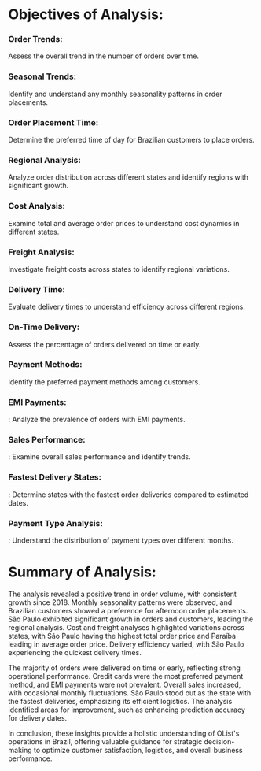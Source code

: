 # Objectives of Analysis:

### Order Trends:
Assess the overall trend in the number of orders over time.

### Seasonal Trends:
Identify and understand any monthly seasonality patterns in order placements.

### Order Placement Time:
Determine the preferred time of day for Brazilian customers to place orders.

### Regional Analysis:
Analyze order distribution across different states and identify regions with significant growth.

### Cost Analysis:
Examine total and average order prices to understand cost dynamics in different states.

### Freight Analysis:
Investigate freight costs across states to identify regional variations.

### Delivery Time:
Evaluate delivery times to understand efficiency across different regions.

### On-Time Delivery:
 Assess the percentage of orders delivered on time or early.
 
### Payment Methods:
Identify the preferred payment methods among customers.

### EMI Payments:
: Analyze the prevalence of orders with EMI payments.

### Sales Performance:
: Examine overall sales performance and identify trends.

### Fastest Delivery States:
: Determine states with the fastest order deliveries compared to estimated dates.

### Payment Type Analysis:
: Understand the distribution of payment types over different months.


# Summary of Analysis:

The analysis revealed a positive trend in order volume, with consistent growth since 2018. Monthly seasonality patterns were observed, and Brazilian customers showed a preference for afternoon order placements. São Paulo exhibited significant growth in orders and customers, leading the regional analysis. Cost and freight analyses highlighted variations across states, with São Paulo having the highest total order price and Paraíba leading in average order price. Delivery efficiency varied, with São Paulo experiencing the quickest delivery times.

The majority of orders were delivered on time or early, reflecting strong operational performance. Credit cards were the most preferred payment method, and EMI payments were not prevalent. Overall sales increased, with occasional monthly fluctuations. São Paulo stood out as the state with the fastest deliveries, emphasizing its efficient logistics. The analysis identified areas for improvement, such as enhancing prediction accuracy for delivery dates.

In conclusion, these insights provide a holistic understanding of OList's operations in Brazil, offering valuable guidance for strategic decision-making to optimize customer satisfaction, logistics, and overall business performance.


